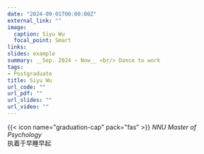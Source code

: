 ```yaml
---
date: "2024-09-01T00:00:00Z"
external_link: ""
image:
  caption: Siyu Wu
  focal_point: Smart
links:
slides: example
summary: __Sep. 2024 ~ Now__ <br/> Dance to work
tags:
- Postgraduate 
title: Siyu Wu
url_code: ""
url_pdf: ""
url_slides: ""
url_video: ""
---
```

{{< icon name="graduation-cap" pack="fas" >}} _NNU Master of Psychology_  
执着于早睡早起

